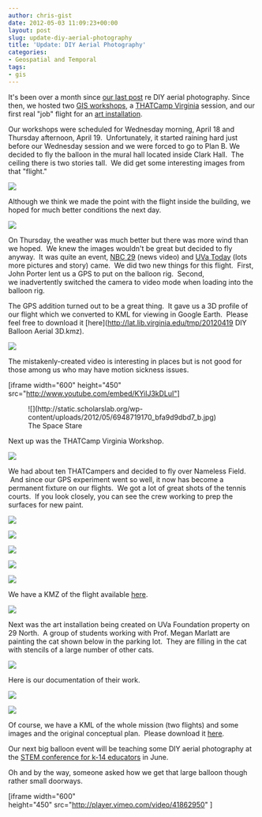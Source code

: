 ```yaml
---
author: chris-gist
date: 2012-05-03 11:09:23+00:00
layout: post
slug: update-diy-aerial-photography
title: 'Update: DIY Aerial Photography'
categories:
- Geospatial and Temporal
tags:
- gis
---
```


It's been over a month since [our last post](https://www.scholarslab.org/geospatial-and-temporal/diy-aerial-photography/) re DIY aerial photography. Since then, we hosted two [GIS workshops](http://www.lib.virginia.edu/scholarslab/resources/class/Spring2012GIS/), a [THATCamp Virginia](http://virginia2012.thatcamp.org/) session, and our first real "job" flight for an [art installation](http://www.virginia.edu/uvatoday/newsRelease.php?id=17953).

Our workshops were scheduled for Wednesday morning, April 18 and Thursday afternoon, April 19.  Unfortunately, it started raining hard just before our Wednesday session and we were forced to go to Plan B. We decided to fly the balloon in the mural hall located inside Clark Hall.  The ceiling there is two stories tall.  We did get some interesting images from that "flight."

![](http://static.scholarslab.org/wp-content/uploads/2012/05/IMG_3010-1024x768.jpg)

Although we think we made the point with the flight inside the building, we hoped for much better conditions the next day.

![](http://static.scholarslab.org/wp-content/uploads/2012/05/6948722440_6a3025776c_b-300x225.jpg)

On Thursday, the weather was much better but there was more wind than we hoped.  We knew the images wouldn't be great but decided to fly anyway.  It was quite an event, [NBC 29](http://www.nbc29.com/story/17590268/uva-students-take-photographic-balloon-to-the-sky) (news video) and [UVa Today](http://www.virginia.edu/uvatoday/newsRelease.php?id=18225) (lots more pictures and story) came.  We did two new things for this flight.  First, John Porter lent us a GPS to put on the balloon rig.  Second, we inadvertently switched the camera to video mode when loading into the balloon rig.

The GPS addition turned out to be a great thing.  It gave us a 3D profile of our flight which we converted to KML for viewing in Google Earth.  Please feel free to download it [here](http://lat.lib.virginia.edu/tmp/20120419 DIY Balloon Aerial 3D.kmz).


![](http://static.scholarslab.org/wp-content/uploads/2012/05/GEscreenShot1.jpg)




The mistakenly-created video is interesting in places but is not good for those among us who may have motion sickness issues.




[iframe width="600" height="450" src="http://www.youtube.com/embed/KYilJ3kDLuI"]




<figure>
  ![](http://static.scholarslab.org/wp-content/uploads/2012/05/6948719170_bfa9d9dbd7_b.jpg)
  <figcaption>
 The Space Stare
</figcaption>

</figure>


Next up was the THATCamp Virginia Workshop.




![](http://static.scholarslab.org/wp-content/uploads/2012/05/20120420-UVA-Alderman-THATCampVA-DIY-Aerial-Workshop-group-1024x768.jpg)




We had about ten THATCampers and decided to fly over Nameless Field.  And since our GPS experiment went so well, it now has become a permanent fixture on our flights.  We got a lot of great shots of the tennis courts.  If you look closely, you can see the crew working to prep the surfaces for new paint.




![](http://static.scholarslab.org/wp-content/uploads/2012/05/IMG_3068-1024x768.jpg)




![](http://static.scholarslab.org/wp-content/uploads/2012/05/IMG_3106-1024x768.jpg)




![](http://static.scholarslab.org/wp-content/uploads/2012/05/IMG_3120-1024x768.jpg)




![](http://static.scholarslab.org/wp-content/uploads/2012/05/IMG_3137-1024x768.jpg)




![](http://static.scholarslab.org/wp-content/uploads/2012/05/20120420-UVA-THATCampVA-John-Porter-balloon-768x1024.jpg)




We have a KMZ of the flight available [here](http://people.virginia.edu/~dcg6b/THATCampVA.kmz).




![](http://static.scholarslab.org/wp-content/uploads/2012/05/THATCamp.jpg)




Next was the art installation being created on UVa Foundation property on 29 North.  A group of students working with Prof. Megan Marlatt are painting the cat shown below in the parking lot.  They are filling in the cat with stencils of a large number of other cats.




![](http://static.scholarslab.org/wp-content/uploads/2012/05/6976145902_d810d3eaf5_b.jpg)




Here is our documentation of their work.




![](http://static.scholarslab.org/wp-content/uploads/2012/05/6976147874_138445fffa_b.jpg)




![](http://static.scholarslab.org/wp-content/uploads/2012/05/7122232509_3d21486fda_b.jpg)




Of course, we have a KML of the whole mission (two flights) and some images and the original conceptual plan.  Please download it [here](http://people.virginia.edu/~dcg6b/Studio%20Art.kmz).




Our next big balloon event will be teaching some DIY aerial photography at the [STEM conference for k-14 educators](http://www.isat.jmu.edu/stem/workshop12.html) in June.




Oh and by the way, someone asked how we get that large balloon though rather small doorways.




[iframe width="600" height="450" src="http://player.vimeo.com/video/41862950" ]
